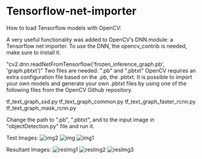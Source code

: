 # Tensorflow-net-importer

How to load Tensorflow models with OpenCV:

A very useful functionality was added to OpenCV’s DNN module: a Tensorflow net importer.
To use the DNN, the opencv_contrib is needed, make sure to install it.

"cv2.dnn.readNetFromTensorflow('frozen_inference_graph.pb', 'graph.pbtxt')"
Two files are needed: ".pb" and ".pbtxt"
OpenCV requires an extra configuration file based on the .pb, the  .pbtxt. It is possible to 
import your own models and generate your own .pbtxt files by using one of the following files from the OpenCV Github repository.

tf_text_graph_ssd.py
tf_text_graph_common.py
tf_text_graph_faster_rcnn.py
tf_text_graph_mask_rcnn.py

Change the path to ".pb", ".pbtxt", and to the input image in "objectDetection.py" file and run it.

Test Images:
![img2](https://user-images.githubusercontent.com/7738407/59230479-93fcd680-8bab-11e9-8175-9af1a963543b.jpg)
![img](https://user-images.githubusercontent.com/7738407/59230476-90694f80-8bab-11e9-90eb-0d95397fa969.jpg)
![img1](https://user-images.githubusercontent.com/7738407/59230477-92331300-8bab-11e9-98b5-be340069f05b.jpg)

Resultant Images:
![resImg1](https://user-images.githubusercontent.com/7738407/59230386-4f713b00-8bab-11e9-8bf1-aa9a0a7ac295.jpg)
![resImg2](https://user-images.githubusercontent.com/7738407/59230426-73348100-8bab-11e9-9f73-d95218c7c2f5.jpg)
![resImg3](https://user-images.githubusercontent.com/7738407/59230433-74fe4480-8bab-11e9-9d85-7ba512a6c571.jpg)
